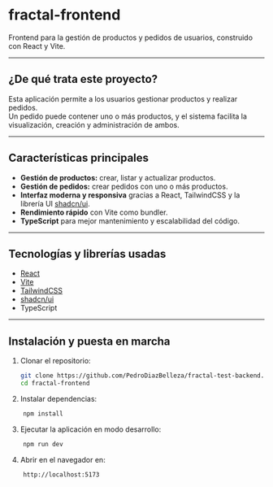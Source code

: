 # fractal-frontend

Frontend para la gestión de productos y pedidos de usuarios, construido con React y Vite.

---

## ¿De qué trata este proyecto?

Esta aplicación permite a los usuarios gestionar productos y realizar pedidos.  
Un pedido puede contener uno o más productos, y el sistema facilita la visualización, creación y administración de ambos.

---

## Características principales

- **Gestión de productos:** crear, listar y actualizar productos.
- **Gestión de pedidos:** crear pedidos con uno o más productos.
- **Interfaz moderna y responsiva** gracias a React, TailwindCSS y la librería UI [shadcn/ui](https://ui.shadcn.com/).
- **Rendimiento rápido** con Vite como bundler.
- **TypeScript** para mejor mantenimiento y escalabilidad del código.

---

## Tecnologías y librerías usadas

- [React](https://reactjs.org/)
- [Vite](https://vitejs.dev/)
- [TailwindCSS](https://tailwindcss.com/)
- [shadcn/ui](https://ui.shadcn.com/)
- TypeScript

---

## Instalación y puesta en marcha

1. Clonar el repositorio:

   ```bash
   git clone https://github.com/PedroDiazBelleza/fractal-test-backend.git
   cd fractal-frontend
   ```

2. Instalar dependencias:

```bash
    npm install
```

3. Ejecutar la aplicación en modo desarrollo:

```bash
    npm run dev
```

4. Abrir en el navegador en:

```bash
    http://localhost:5173
```
